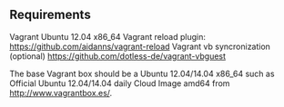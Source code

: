 

Requirements
------------
Vagrant
Ubuntu 12.04 x86_64
Vagrant reload plugin: https://github.com/aidanns/vagrant-reload
Vagrant vb syncronization (optional) https://github.com/dotless-de/vagrant-vbguest

The base Vagrant box should be a Ubuntu 12.04/14.04 x86_64 such as Official Ubuntu 12.04/14.04 daily Cloud Image amd64 from http://www.vagrantbox.es/.